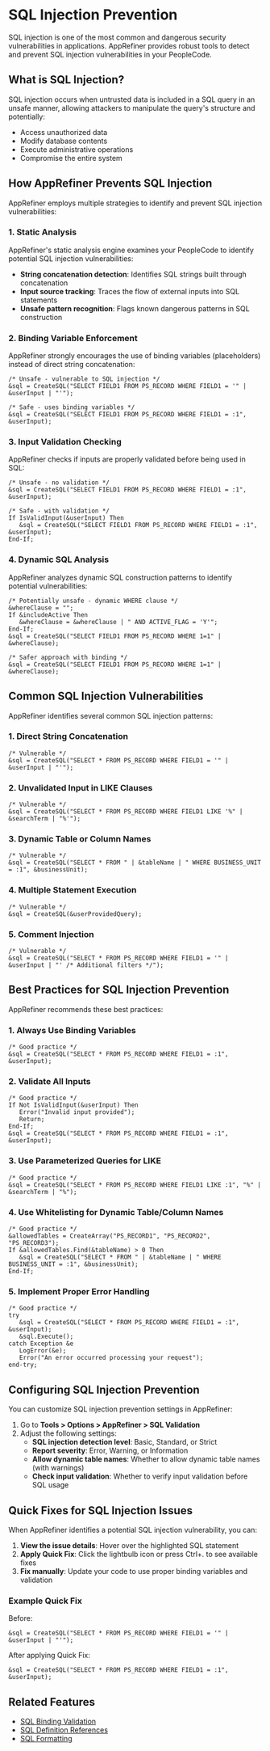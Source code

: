 # SQL Injection Prevention

SQL injection is one of the most common and dangerous security vulnerabilities in applications. AppRefiner provides robust tools to detect and prevent SQL injection vulnerabilities in your PeopleCode.

## What is SQL Injection?

SQL injection occurs when untrusted data is included in a SQL query in an unsafe manner, allowing attackers to manipulate the query's structure and potentially:

- Access unauthorized data
- Modify database contents
- Execute administrative operations
- Compromise the entire system

## How AppRefiner Prevents SQL Injection

AppRefiner employs multiple strategies to identify and prevent SQL injection vulnerabilities:

### 1. Static Analysis

AppRefiner's static analysis engine examines your PeopleCode to identify potential SQL injection vulnerabilities:

- **String concatenation detection**: Identifies SQL strings built through concatenation
- **Input source tracking**: Traces the flow of external inputs into SQL statements
- **Unsafe pattern recognition**: Flags known dangerous patterns in SQL construction

### 2. Binding Variable Enforcement

AppRefiner strongly encourages the use of binding variables (placeholders) instead of direct string concatenation:

```peoplecode
/* Unsafe - vulnerable to SQL injection */
&sql = CreateSQL("SELECT FIELD1 FROM PS_RECORD WHERE FIELD1 = '" | &userInput | "'");

/* Safe - uses binding variables */
&sql = CreateSQL("SELECT FIELD1 FROM PS_RECORD WHERE FIELD1 = :1", &userInput);
```

### 3. Input Validation Checking

AppRefiner checks if inputs are properly validated before being used in SQL:

```peoplecode
/* Unsafe - no validation */
&sql = CreateSQL("SELECT FIELD1 FROM PS_RECORD WHERE FIELD1 = :1", &userInput);

/* Safe - with validation */
If IsValidInput(&userInput) Then
   &sql = CreateSQL("SELECT FIELD1 FROM PS_RECORD WHERE FIELD1 = :1", &userInput);
End-If;
```

### 4. Dynamic SQL Analysis

AppRefiner analyzes dynamic SQL construction patterns to identify potential vulnerabilities:

```peoplecode
/* Potentially unsafe - dynamic WHERE clause */
&whereClause = "";
If &includeActive Then
   &whereClause = &whereClause | " AND ACTIVE_FLAG = 'Y'";
End-If;
&sql = CreateSQL("SELECT FIELD1 FROM PS_RECORD WHERE 1=1" | &whereClause);

/* Safer approach with binding */
&sql = CreateSQL("SELECT FIELD1 FROM PS_RECORD WHERE 1=1" | &whereClause);
```

## Common SQL Injection Vulnerabilities

AppRefiner identifies several common SQL injection patterns:

### 1. Direct String Concatenation

```peoplecode
/* Vulnerable */
&sql = CreateSQL("SELECT * FROM PS_RECORD WHERE FIELD1 = '" | &userInput | "'");
```

### 2. Unvalidated Input in LIKE Clauses

```peoplecode
/* Vulnerable */
&sql = CreateSQL("SELECT * FROM PS_RECORD WHERE FIELD1 LIKE '%" | &searchTerm | "%'");
```

### 3. Dynamic Table or Column Names

```peoplecode
/* Vulnerable */
&sql = CreateSQL("SELECT * FROM " | &tableName | " WHERE BUSINESS_UNIT = :1", &businessUnit);
```

### 4. Multiple Statement Execution

```peoplecode
/* Vulnerable */
&sql = CreateSQL(&userProvidedQuery);
```

### 5. Comment Injection

```peoplecode
/* Vulnerable */
&sql = CreateSQL("SELECT * FROM PS_RECORD WHERE FIELD1 = '" | &userInput | "' /* Additional filters */");
```

## Best Practices for SQL Injection Prevention

AppRefiner recommends these best practices:

### 1. Always Use Binding Variables

```peoplecode
/* Good practice */
&sql = CreateSQL("SELECT * FROM PS_RECORD WHERE FIELD1 = :1", &userInput);
```

### 2. Validate All Inputs

```peoplecode
/* Good practice */
If Not IsValidInput(&userInput) Then
   Error("Invalid input provided");
   Return;
End-If;
&sql = CreateSQL("SELECT * FROM PS_RECORD WHERE FIELD1 = :1", &userInput);
```

### 3. Use Parameterized Queries for LIKE

```peoplecode
/* Good practice */
&sql = CreateSQL("SELECT * FROM PS_RECORD WHERE FIELD1 LIKE :1", "%" | &searchTerm | "%");
```

### 4. Use Whitelisting for Dynamic Table/Column Names

```peoplecode
/* Good practice */
&allowedTables = CreateArray("PS_RECORD1", "PS_RECORD2", "PS_RECORD3");
If &allowedTables.Find(&tableName) > 0 Then
   &sql = CreateSQL("SELECT * FROM " | &tableName | " WHERE BUSINESS_UNIT = :1", &businessUnit);
End-If;
```

### 5. Implement Proper Error Handling

```peoplecode
/* Good practice */
try
   &sql = CreateSQL("SELECT * FROM PS_RECORD WHERE FIELD1 = :1", &userInput);
   &sql.Execute();
catch Exception &e
   LogError(&e);
   Error("An error occurred processing your request");
end-try;
```

## Configuring SQL Injection Prevention

You can customize SQL injection prevention settings in AppRefiner:

1. Go to **Tools > Options > AppRefiner > SQL Validation**
2. Adjust the following settings:
   - **SQL injection detection level**: Basic, Standard, or Strict
   - **Report severity**: Error, Warning, or Information
   - **Allow dynamic table names**: Whether to allow dynamic table names (with warnings)
   - **Check input validation**: Whether to verify input validation before SQL usage

## Quick Fixes for SQL Injection Issues

When AppRefiner identifies a potential SQL injection vulnerability, you can:

1. **View the issue details**: Hover over the highlighted SQL statement
2. **Apply Quick Fix**: Click the lightbulb icon or press Ctrl+. to see available fixes
3. **Fix manually**: Update your code to use proper binding variables and validation

### Example Quick Fix

Before:
```peoplecode
&sql = CreateSQL("SELECT * FROM PS_RECORD WHERE FIELD1 = '" | &userInput | "'");
```

After applying Quick Fix:
```peoplecode
&sql = CreateSQL("SELECT * FROM PS_RECORD WHERE FIELD1 = :1", &userInput);
```

## Related Features

- [SQL Binding Validation](binding-validation.md)
- [SQL Definition References](definition-references.md)
- [SQL Formatting](../editor-tweaks/sql-formatting.md)
